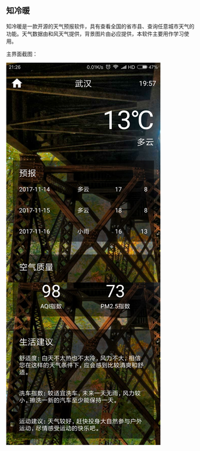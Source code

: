 ## 知冷暖

知冷暖是一款开源的天气预报软件，具有查看全国的省市县、查询任意城市天气的功能。天气数据由和风天气提供，背景图片由必应提供，本软件主要用作学习使用。

主界面截图：

![主界面](1.png)